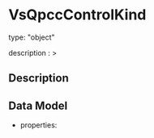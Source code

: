 # VsQpccControlKind
type: "object"
description : >
## Description


## Data Model
  - properties:
